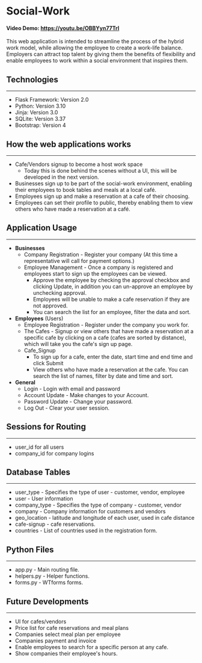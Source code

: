 

# Social-Work
#### Video Demo: https://youtu.be/OBBYyn77TrI

This web application is intended to streamline the process of the hybrid work model, while allowing the employee to create a work-life balance.
Employers can attract top talent by giving them the benefits of flexibility and enable employees to work within a social environment that inspires them. 


## Technologies
***
* Flask Framework:  Version 2.0
* Python: Version 3.10
* Jinja: Version 3.0
* SQLite: Version 3.37 
* Bootstrap: Version 4


## How the web applications works
***
* Cafe/Vendors signup to become a host work space
    * Today this is done behind the scenes without a UI, this will be developed in the next version.
* Businesses sign up to be part of the social-work environment, enabling their employees to book tables and meals at a local café.   
* Employees sign up and make a reservation at a cafe of their choosing.
* Employees can set their profile to public, thereby enabling them to view others who have made a reservation at a café.


## Application Usage 
***
* **Businesses** 
    * Company Registration - Register your company (At this time a representative will call for payment options.)
    * Employee Management - Once a company is registered and employees start to sign up the employees can be viewed.
        - Approve the employee by checking the approval checkbox and clicking Update, in addition you can un-approve 
          an employee by unchecking approval. 
        - Employees will be unable to make a cafe reservation if they are not approved. 
        - You can search the list for an employee, filter the data and sort. 
* **Employees** (Users)  
    * Employee Registration - Register under the company you work for.
    * The Cafes - Signup or view others that have made a reservation at a specific cafe by clicking on a cafe (cafes are sorted by distance),
      which will take you the cafe's sign up page. 
    * Cafe_Signup 
        - To sign up for a cafe, enter the date, start time and end time and click Submit
        - View others who have made a reservation at the cafe. You can search the list of names, filter by date and time and sort.  
* **General**
    * Login - Login with email and password
    * Account Update - Make changes to your Account.
    * Password Update - Change your password.
    * Log Out - Clear your user session.

## Sessions for Routing 
***
* user_id for all users
* company_id for company logins 

## Database Tables
*** 
* user_type - Specifies the type of user - customer, vendor, employee
* user - User information 
* company_type - Specifies the type of company - customer, vendor
* company - Company information for customers and vendors 
* geo_location - latitude and longitude of each user, used in cafe distance 
* cafe-signup - cafe reservations. 
* countries - List of countries used in the registration form.

## Python Files
***
* app.py - Main routing file. 
* helpers.py -  Helper functions.
* forms.py - WTforms forms.


## Future Developments
***
* UI for cafes/vendors
* Price list for cafe reservations and meal plans
* Companies select meal plan per employee 
* Companies payment and invoice
* Enable employees to search for a specific person at any cafe.
* Show companies their employee's hours. 





















